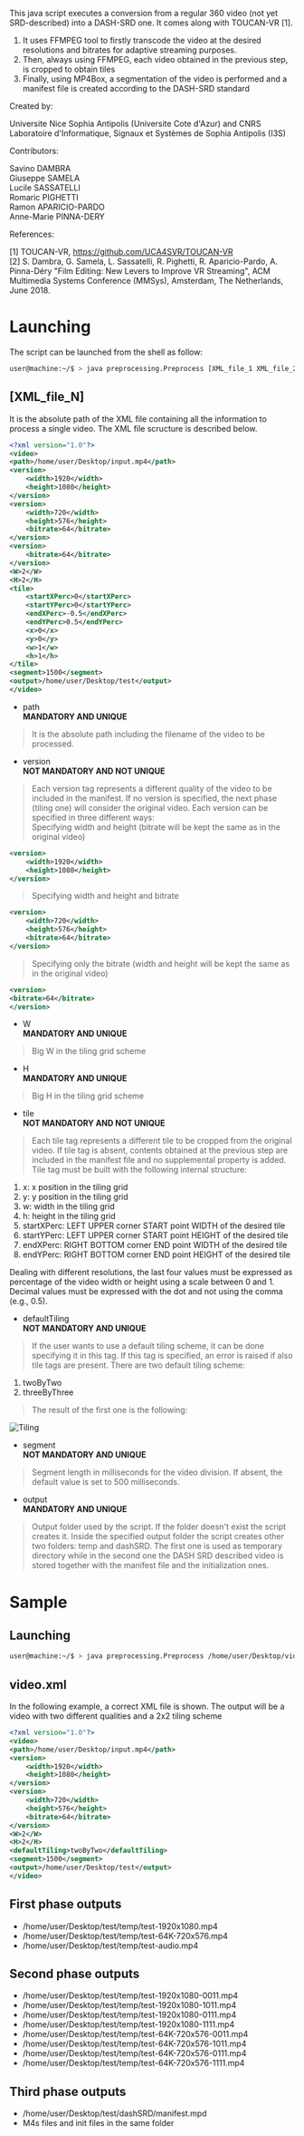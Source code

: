 This java script executes a conversion from a regular 360 video (not yet SRD-described) into a DASH-SRD one. It comes along with TOUCAN-VR [1].
1. It uses FFMPEG tool to firstly transcode the video at the desired resolutions and bitrates for adaptive streaming purposes.    
2. Then, always using FFMPEG, each video obtained in the previous step, is cropped to obtain tiles     
3. Finally, using MP4Box, a segmentation of the video is performed and a manifest file is created according to the DASH-SRD standard

Created by:

Universite Nice Sophia Antipolis (Universite Cote d'Azur) and CNRS  
Laboratoire d'Informatique, Signaux et Systèmes de Sophia Antipolis (I3S)

Contributors:

Savino DAMBRA  
Giuseppe SAMELA  
Lucile SASSATELLI  
Romaric PIGHETTI  
Ramon APARICIO-PARDO  
Anne-Marie PINNA-DERY

References:

[1] TOUCAN-VR, https://github.com/UCA4SVR/TOUCAN-VR     
[2] S. Dambra, G. Samela, L. Sassatelli, R. Pighetti, R. Aparicio-Pardo, A. Pinna-Déry "Film Editing: New Levers to Improve VR Streaming", ACM Multimedia Systems Conference (MMSys), Amsterdam, The Netherlands, June 2018.

# Launching
The script can be launched from the shell as follow:   
```sh
user@machine:~/$ > java preprocessing.Preprocess [XML_file_1 XML_file_2 ... XML_file_N]
```

## [XML_file_N]
It is the absolute path of the XML file containing all the information to process a single video.
The XML file scructure is described below.

```XML
<?xml version="1.0"?>
<video>
<path>/home/user/Desktop/input.mp4</path>
<version>
    <width>1920</width>
    <height>1080</height>
</version>
<version>
    <width>720</width>
    <height>576</height>
    <bitrate>64</bitrate>
</version>
<version>
    <bitrate>64</bitrate>
</version>
<W>2</W>
<H>2</H>
<tile>
    <startXPerc>0</startXPerc>
    <startYPerc>0</startYPerc>
    <endXPerc>-0.5</endXPerc>
    <endYPerc>0.5</endYPerc>
    <x>0</x>
    <y>0</y>
    <w>1</w>
    <h>1</h>
</tile>
<segment>1500</segment>
<output>/home/user/Desktop/test</output>
</video>
```

* path    
**MANDATORY AND UNIQUE**        
> It is the absolute path including the filename of the video to be processed.
* version     
**NOT MANDATORY AND NOT UNIQUE** 
> Each version tag represents a different quality of the video to be included in the manifest. If no version is specified, the next phase (tiling one) will consider the original video.
Each version can be specified in three different ways:     
Specifying width and height (bitrate will be kept the same as in the original video)   
```XML
<version>
    <width>1920</width>
    <height>1080</height>
</version>
```
> Specifying width and height and bitrate    
```XML
<version>
    <width>720</width>
    <height>576</height>
    <bitrate>64</bitrate>
</version>
```
> Specifying only the bitrate (width and height will be kept the same as in the original video)    
```XML
<version>
<bitrate>64</bitrate>
</version>
```    
* W    
**MANDATORY AND UNIQUE**        
> Big W in the tiling grid scheme
* H    
**MANDATORY AND UNIQUE**        
> Big H in the tiling grid scheme
* tile    
**NOT MANDATORY AND NOT UNIQUE**        
> Each tile tag represents a different tile to be cropped from the original video. If tile tag is absent, contents obtained at the previous step are included in the manifest file and no supplemental property is added. Tile tag must be built with the following internal structure:    
1. x: x position in the tiling grid    
2. y: y position in the tiling grid    
3. w: width in the tiling grid    
4. h: height in the tiling grid       
5. startXPerc: LEFT UPPER corner START point WIDTH of the desired tile      
6. startYPerc: LEFT UPPER corner START point HEIGHT of the desired tile       
7. endXPerc: RIGHT BOTTOM corner END point WIDTH of the desired tile      
8. endYPerc: RIGHT BOTTOM corner END point HEIGHT of the desired tile     
      
Dealing with different resolutions, the last four values must be expressed as percentage of the video width or height using a scale between 0 and 1. Decimal values must be expressed with the dot and not using the comma (e.g., 0.5).    
* defaultTiling    
**NOT MANDATORY AND UNIQUE**           
> If the user wants to use a default tiling scheme, it can be done specifying it in this tag. If this tag is specified, an error is raised if also tile tags are present. There are two default tiling scheme:    
1. twoByTwo    
2. threeByThree        
> The result of the first one is the following:
<img src="http://i.imgur.com/4lMHkf7.jpg" alt="Tiling">     

* segment    
**NOT MANDATORY AND UNIQUE**        
> Segment length in milliseconds for the video division. If absent, the default value is set to 500 milliseconds.
* output    
**MANDATORY AND UNIQUE**        
> Output folder used by the script. If the folder doesn't exist the script creates it. Inside the specified output folder the script creates other two folders: temp and dashSRD. The first one is used as temporary directory while in the second one the DASH SRD described video is stored together with the manifest file and the initialization ones.

# Sample 
## Launching
```sh
user@machine:~/$ > java preprocessing.Preprocess /home/user/Desktop/video.xml
```
## video.xml
In the following example, a correct XML file is shown. The output will be a video with two different qualities and a 2x2 tiling scheme 

```XML
<?xml version="1.0"?>
<video>
<path>/home/user/Desktop/input.mp4</path>
<version>
    <width>1920</width>
    <height>1080</height>
</version>
<version>
    <width>720</width>
    <height>576</height>
    <bitrate>64</bitrate>
</version>
<W>2</W>
<H>2</H>
<defaultTiling>twoByTwo</defaultTiling>
<segment>1500</segment>
<output>/home/user/Desktop/test</output>
</video>
```

## First phase outputs
* /home/user/Desktop/test/temp/test-1920x1080.mp4
* /home/user/Desktop/test/temp/test-64K-720x576.mp4
* /home/user/Desktop/test/temp/test-audio.mp4

## Second phase outputs
* /home/user/Desktop/test/temp/test-1920x1080-0011.mp4
* /home/user/Desktop/test/temp/test-1920x1080-1011.mp4
* /home/user/Desktop/test/temp/test-1920x1080-0111.mp4
* /home/user/Desktop/test/temp/test-1920x1080-1111.mp4
* /home/user/Desktop/test/temp/test-64K-720x576-0011.mp4
* /home/user/Desktop/test/temp/test-64K-720x576-1011.mp4
* /home/user/Desktop/test/temp/test-64K-720x576-0111.mp4
* /home/user/Desktop/test/temp/test-64K-720x576-1111.mp4

## Third phase outputs    
* /home/user/Desktop/test/dashSRD/manifest.mpd
* M4s files and init files in the same folder
